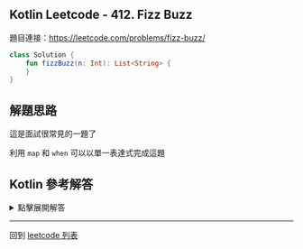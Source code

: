 ## Kotlin Leetcode - 412. Fizz Buzz

題目連接：<https://leetcode.com/problems/fizz-buzz/>

```kotlin
class Solution {
    fun fizzBuzz(n: Int): List<String> {
	}
}
```

## 解題思路

這是面試很常見的一題了

利用 `map` 和 `when` 可以以單一表達式完成這題

## Kotlin 參考解答

<details>
  <summary>點擊展開解答</summary>

```kotlin
class Solution {
    fun fizzBuzz(n: Int) = (1..n).map {
        when {
            it % 15 == 0 -> "FizzBuzz"
            it % 5 == 0 -> "Buzz"
            it % 3 == 0 -> "Fizz"
            else -> it.toString()
        }
	}
}
```

</details>

------

回到 [leetcode 列表](index.md)
